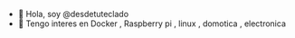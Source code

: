 - 👋 Hola, soy  @desdetuteclado
- 👀 Tengo interes en Docker , Raspberry pi , linux , domotica , electronica

<!---
desdetuteclado/desdetuteclado is a ✨ special ✨ repository because its `README.md` (this file) appears on your GitHub profile.
You can click the Preview link to take a look at your changes.
--->
